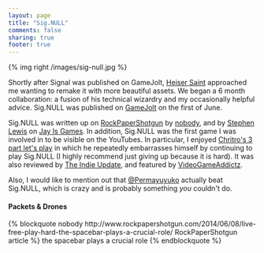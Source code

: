 ```yaml
---
layout: page
title: "Sig.NULL"
comments: false
sharing: true
footer: true
---
```


{% img right /images/sig-null.jpg %}

Shortly after Signal was published on GameJolt, [Heiser Saint][9] approached me wanting to remake it
with more beautiful assets. We began a 6 month collaboration: a fusion of his technical wizardry and
my occasionally helpful advice. Sig.NULL was published on [GameJolt][8] on the first of June.

Sig.NULL was written up on [RockPaperShotgun][0] by [nobody][1], and by [Stephen Lewis][2] on [Jay Is Games][3]. In
addition, Sig.NULL was the first game I was involved in to be visible on the YouTubes. In particular,
I enjoyed [Chritro's 3 part let's play][4] in which he repeatedly embarrasses himself by continuing to
play Sig.NULL (I highly recommend just giving up because it is hard). It was also reviewed by [The Indie Update][5],
and featured by [VideoGameAddictz][6].

Also, I would like to mention out that [@Permayuyuko][7] actually beat Sig.NULL, which is crazy and is
probably something _you_ couldn't do.

<h4>Packets & Drones</h4>
<div class="feathers">
{% blockquote nobody http://www.rockpapershotgun.com/2014/06/08/live-free-play-hard-the-spacebar-plays-a-crucial-role/ RockPaperShotgun article %} the spacebar plays a crucial role {% endblockquote %}
</div>

[0]: http://www.rockpapershotgun.com/2014/06/08/live-free-play-hard-the-spacebar-plays-a-crucial-role/
[1]: https://twitter.com/nobodybutyours
[2]: http://whenlastweleftourheroes.blogspot.ca/
[3]: http://jayisgames.com/archives/2014/06/signull.php
[4]: https://www.youtube.com/watch?v=TtJfLHEXLjQ
[5]: https://www.youtube.com/watch?v=FyW0vAkEfM0
[6]: https://www.youtube.com/watch?v=_92zjqaZtek
[7]: https://twitter.com/Permayuyuko
[8]: http://gamejolt.com/games/puzzle/sig-null/23923/
[9]: https://twitter.com/SaintHeiser
